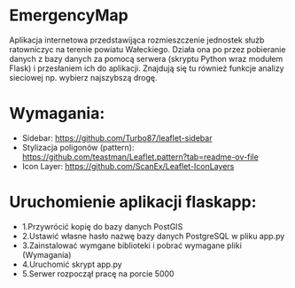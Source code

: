 # EmergencyMap

Aplikacja internetowa przedstawijąca rozmieszczenie jednostek służb ratowniczyc na terenie powiatu Wałeckiego. 
Działa ona po przez pobieranie danych z bazy danych za pomocą serwera (skryptu Python wraz modułem Flask) i przesłaniem ich do aplikacji. 
Znajdują się tu również funkcje analizy sieciowej np. wybierz najszybszą drogę.

# Wymagania: 
- Sidebar: https://github.com/Turbo87/leaflet-sidebar
- Stylizacja poligonów (pattern): https://github.com/teastman/Leaflet.pattern?tab=readme-ov-file
- Icon Layer: https://github.com/ScanEx/Leaflet-IconLayers

# Uruchomienie aplikacji flaskapp:
- 1.Przywrócić kopię do bazy danych PostGIS
- 2.Ustawić własne hasło nazwę bazy danych PostgreSQL w pliku app.py
- 3.Zainstalować wymgane biblioteki i pobrać wymagane pliki (Wymagania)
- 4.Uruchomić skrypt app.py
- 5.Serwer rozpoczął pracę na porcie 5000

